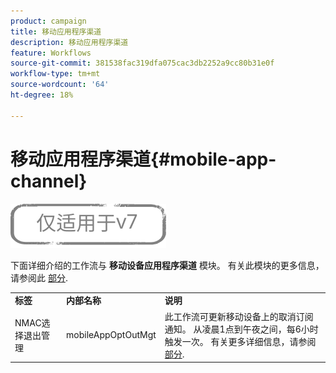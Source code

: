 ```yaml
---
product: campaign
title: 移动应用程序渠道
description: 移动应用程序渠道
feature: Workflows
source-git-commit: 381538fac319dfa075cac3db2252a9cc80b31e0f
workflow-type: tm+mt
source-wordcount: '64'
ht-degree: 18%

---
```



# 移动应用程序渠道{#mobile-app-channel}

![](../../assets/v7-only.svg)

下面详细介绍的工作流与 **移动设备应用程序渠道** 模块。 有关此模块的更多信息，请参阅此 [部分](../../delivery/using/about-mobile-app-channel.md).

<table> 
 <tbody> 
  <tr> 
   <td> <strong>标签</strong><br /> </td> 
   <td> <strong>内部名称</strong><br /> </td> 
   <td> <strong>说明</strong><br /> </td> 
  </tr> 
  <tr> 
   <td> <span class="uicontrol">NMAC选择退出管理</span> <br /> </td> 
   <td> <span class="uicontrol">mobileAppOptOutMgt</span> <br /> </td> 
   <td> 此工作流可更新移动设备上的取消订阅通知。 从凌晨1点到午夜之间，每6小时触发一次。 有关更多详细信息，请参阅 <a href="../../delivery/using/understanding-quarantine-management.md#push-notification-quarantines">部分</a>.<br /> </td> 
  </tr> 
 </tbody> 
</table>

